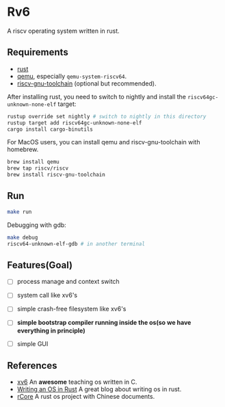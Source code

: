 # Rv6

A riscv operating system written in rust.

## Requirements
- [rust](https://www.rust-lang.org/tools/install)
- [qemu](https://www.qemu.org/download/), especially `qemu-system-riscv64`.
- [riscv-gnu-toolchain](https://github.com/riscv-collab/riscv-gnu-toolchain) (optional but recommended).

After installing rust, you need to switch to nightly and install the `riscv64gc-unknown-none-elf` target:

```bash
rustup override set nightly # switch to nightly in this directory
rustup target add riscv64gc-unknown-none-elf
cargo install cargo-binutils
```

For MacOS users, you can install qemu and riscv-gnu-toolchain with homebrew.

```bash
brew install qemu   
brew tap riscv/riscv
brew install riscv-gnu-toolchain
```

## Run

```bash
make run
```

Debugging with gdb:

```bash
make debug
riscv64-unknown-elf-gdb # in another terminal
```

## Features(Goal)
- [ ] process manage and context switch
- [ ] system call like xv6's
- [ ] simple crash-free filesystem like xv6's
- [ ] **simple bootstrap compiler running inside the os(so we have everything in principle)**
- [ ] simple GUI


## References
- [xv6](https://github.com/mit-pdos/xv6-riscv) An **awesome** teaching os written in C.
- [Writing an OS in Rust](https://os.phil-opp.com/) A great blog about writing os in rust.
- [rCore](https://github.com/rcore-os) A rust os project with Chinese documents.
